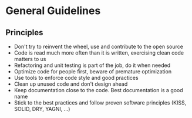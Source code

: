 # General Guidelines

## Principles

- Don't try to reinvent the wheel, use and contribute to the open source
- Code is read much more often than it is written, exercising clean code matters to us
- Refactoring and unit testing is part of the job, do it when needed
- Optimize code for people first, beware of premature optimization
- Use tools to enforce code style and good practices
- Clean up unused code and don't design ahead
- Keep documentation close to the code. Best documentation is a good name
- Stick to the best practices and follow proven software principles (KISS, SOLID, DRY, YAGNI, ...)

